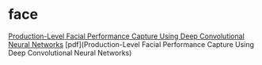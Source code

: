 # face

[Production-Level Facial Performance Capture Using Deep Convolutional Neural Networks](http://research.nvidia.com/publication/facial-performance-capture-deep-neural-networks) [pdf](Production-Level Facial Performance Capture Using Deep Convolutional Neural Networks)
